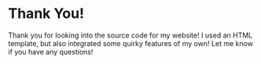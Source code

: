 # Thank You!

Thank you for looking into the source code for my website! I used an HTML template, but also integrated some quirky features of my own! Let me know if you have any questions!
